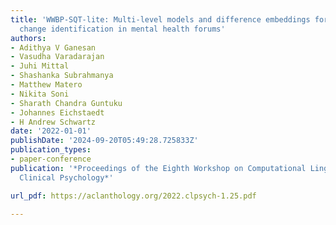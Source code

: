 ```yaml
---
title: 'WWBP-SQT-lite: Multi-level models and difference embeddings for moments of
  change identification in mental health forums'
authors:
- Adithya V Ganesan
- Vasudha Varadarajan
- Juhi Mittal
- Shashanka Subrahmanya
- Matthew Matero
- Nikita Soni
- Sharath Chandra Guntuku
- Johannes Eichstaedt
- H Andrew Schwartz
date: '2022-01-01'
publishDate: '2024-09-20T05:49:28.725833Z'
publication_types:
- paper-conference
publication: '*Proceedings of the Eighth Workshop on Computational Linguistics and
  Clinical Psychology*'

url_pdf: https://aclanthology.org/2022.clpsych-1.25.pdf

---
```

